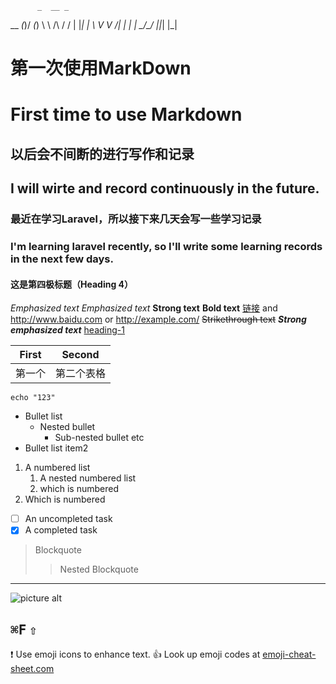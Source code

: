 
          _  __ _ 
__      _(_)/ _(_)
\ \ /\ / / | |_| |
 \ V  V /| |  _| |
  \_/\_/ |_|_| |_|
                  
第一次使用MarkDown
==================
# First time to use **Markdown** #
## 以后会不间断的进行写作和记录  ##
I will wirte and record continuously in the future.
--------------------------------------------------
### 最近在学习Laravel，所以接下来几天会写一些学习记录  ###
### I'm learning laravel recently, so I'll write some learning records in the next few days. ###
#### 这是第四极标题（Heading 4）  ####
_Emphasized text_ *Emphasized text*
**Strong text** __Bold text__
[链接](www.baidu.com) and http://www.baidu.com or <http://example.com/>
~~Strikethrough text~~
***Strong emphasized text***
[heading-1](#第一次使用MarkDown "Goto heading-1")

First |Second
-----|-----
第一个| 第二个表格
`echo "123"`
* Bullet list
  * Nested bullet
    * Sub-nested bullet etc
* Bullet list item2

1. A numbered list
    1. A nested numbered list
    1. which is numbered
2. Which is numbered

- [ ] An uncompleted task
- [x] A completed task
> Blockquote
>>Nested Blockquote

---------------

![picture alt](https://github.com/wifidu/wf-laravel2.0/blob/master/5d9d86b8cab22.jpg)

<kbd>⌘F</kbd>
<kbd>⇧</kbd>
--------------------------


:exclamation: Use emoji icons to enhance text. :+1:  Look up emoji codes at [emoji-cheat-sheet.com](http://emoji-cheat-sheet.com/)


